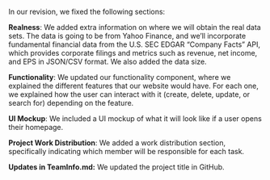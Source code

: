 In our revision, we fixed the following sections:

**Realness**: We added extra information on where we will obtain the real data sets. The data is going to be from Yahoo Finance, and we’ll incorporate fundamental financial data from the U.S. SEC EDGAR “Company Facts” API, which provides corporate filings and metrics such as revenue, net income, and EPS in JSON/CSV format. We also added the data size.

**Functionality**: We updated our functionality component, where we explained the different features that our website would have. For each one, we explained how the user can interact with it (create, delete, update, or search for) depending on the feature. 

**UI Mockup**: We included a UI mockup of what it will look like if a user opens their homepage. 

**Project Work Distribution**:  We added a work distribution section, specifically indicating which member will be responsible for each task.

**Updates in TeamInfo.md:** We updated the project title in GitHub.